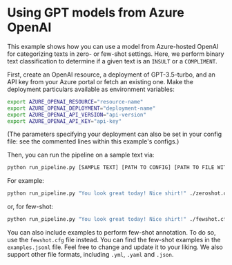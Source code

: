 # Using GPT models from Azure OpenAI

This example shows how you can use a model from Azure-hosted OpenAI for
categorizing texts in zero- or few-shot settings. Here, we perform binary text
classification to determine if a given text is an `INSULT` or a `COMPLIMENT`.

First, create an OpenAI resource, a deployment of GPT-3.5-turbo, and an API key
from your Azure portal or fetch an existing one. Make the deployment particulars
available as environment variables:

```sh
export AZURE_OPENAI_RESOURCE="resource-name"
export AZURE_OPENAI_DEPLOYMENT="deployment-name"
export AZURE_OPENAI_API_VERSION="api-version"
export AZURE_OPENAI_API_KEY="api-key"
```
(The parameters specifying your deployment can also be set in your config file:
 see the commented lines within this example's configs.)

Then, you can run the pipeline on a sample text via:

```sh
python run_pipeline.py [SAMPLE TEXT] [PATH TO CONFIG] [PATH TO FILE WITH EXAMPLES]
```

For example:

```sh
python run_pipeline.py "You look great today! Nice shirt!" ./zeroshot.cfg
```
or, for few-shot:
```sh
python run_pipeline.py "You look great today! Nice shirt!" ./fewshot.cfg ./examples.jsonl
```

You can also include examples to perform few-shot annotation. To do so, use the 
`fewshot.cfg` file instead. You can find the few-shot examples in
the `examples.jsonl` file. Feel free to change and update it to your liking.
We also support other file formats, including `.yml`, `.yaml` and `.json`.
